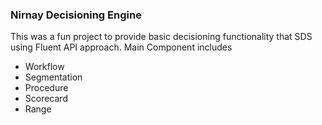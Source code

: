 ### Nirnay Decisioning Engine

This was a fun project to provide basic decisioning functionality that SDS using Fluent API approach. Main Component includes

- Workflow
- Segmentation
- Procedure
- Scorecard
- Range
